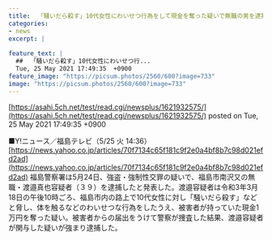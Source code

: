 ```yaml
---
title:  「騒いだら殺す」10代女性にわいせつ行為をして現金を奪った疑いで無職の男を逮捕  
categories:
- news
excerpt: |
  
feature_text: |
  ##  「騒いだら殺す」10代女性にわいせつ行...
  Tue, 25 May 2021 17:49:35  +0900
feature_image: "https://picsum.photos/2560/600?image=733"
image: "https://picsum.photos/2560/600?image=733"
---
```


[https://asahi.5ch.net/test/read.cgi/newsplus/1621932575/](https://asahi.5ch.net/test/read.cgi/newsplus/1621932575/)
posted on Tue, 25 May 2021 17:49:35  +0900

<!--more-->

■Y!ニュース／福島テレビ（5/25 火 14:36） [https://news.yahoo.co.jp/articles/70f7134c65f181c9f2e0a4bf8b7c98d021efd2ad](https://news.yahoo.co.jp/articles/70f7134c65f181c9f2e0a4bf8b7c98d021efd2ad) 福島警察署は5月24日、強盗・強制性交罪の疑いで、福島市南沢又の無職・渡邉真也容疑者（３９）を逮捕したと発表した。渡邉容疑者は令和3年3月18日の午後10時ごろ、福島市内の路上で10代女性に対し「騒いだら殺す」などと脅し、体を触るなどのわいせつな行為をしたうえ、被害者が持っていた現金1万円を奪った疑い。被害者からの届出をうけて警察が捜査した結果、渡邉容疑者が関与した疑いが強まり逮捕した。
